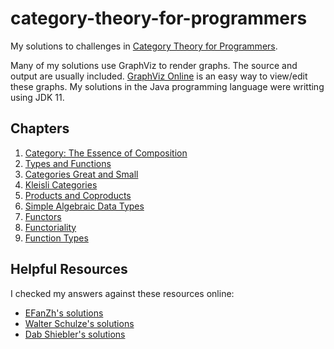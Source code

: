 # category-theory-for-programmers

My solutions to challenges in [Category Theory for Programmers](https://github.com/hmemcpy/milewski-ctfp-pdf).

Many of my solutions use GraphViz to render graphs. The source and output are usually included. [GraphViz Online](https://dreampuf.github.io/GraphvizOnline/) is an easy way to view/edit these graphs. My solutions in the Java programming language were writting using JDK 11.

## Chapters
1. [Category: The Essence of Composition](chapter-1)
2. [Types and Functions](chapter-2)
3. [Categories Great and Small](chapter-3)
4. [Kleisli Categories](chapter-4)
5. [Products and Coproducts](chapter-5)
6. [Simple Algebraic Data Types](chapter-6)
7. [Functors](chapter-7)
8. [Functoriality](chapter-8)
9. [Function Types](chapter-9)

## Helpful Resources
I checked my answers against these resources online:
* [EFanZh's solutions](https://efanzh.org/2018/09/10/category-theory-for-programmers-challenges.html)
* [Walter Schulze's solutions](https://github.com/awalterschulze/category-theory-for-programmers-challenges)
* [Dab Shiebler's solutions](http://danshiebler.com/2018-11-10-category-solutions/)